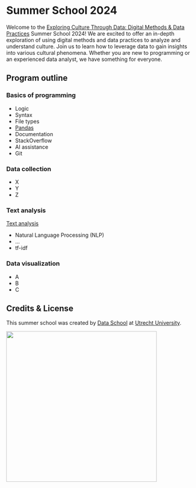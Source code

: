 # Summer School 2024

Welcome to the [Exploring Culture Through Data: Digital Methods & Data Practices](https://utrechtsummerschool.nl/courses/humanities/exploring-culture-through-data-digital-methods-data-practices) Summer School 2024! We are excited to offer an in-depth exploration of using digital methods and data practices to analyze and understand culture. Join us to learn how to leverage data to gain insights into various cultural phenomena. Whether you are new to programming or an experienced data analyst, we have something for everyone.


## Program outline
### Basics of programming
  -  Logic
  -  Syntax
  -  File types
  -  [Pandas](https://github.com/CentreForDigitalHumanities/Summer-School-2024/blob/main/code/day_2/2a_pandas.ipynb)
  -  Documentation
  -  StackOverflow
  -  AI assistance
  -  Git
### Data collection
  - X
  - Y
  - Z 
### Text analysis
[Text analysis](https://github.com/CentreForDigitalHumanities/Summer-School-2024/blob/main/docs/outline/text_analysis.ipynb)
  - Natural Language Processing (NLP)
  - ...
  - tf-idf
### Data visualization
  - A
  - B
  - C
  
## Credits & License
This summer school was created by [Data School](https://dataschool.nl/) at [Utrecht University](https://www.uu.nl).

<img src="https://github.com/CentreForDigitalHumanities/Summer-School-2024/blob/main/img/Data-School.svg" width="400px">
